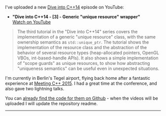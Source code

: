 I've uploaded a new [Dive into C++14](https://www.youtube.com/playlist?list=PLTEcWGdSiQenl4YRPvSqW7UPC6SiGNN7e) episode on YouTube:   

* **"Dive into C++14 - [3] - Generic "unique resource" wrapper"** 
</br>[Watch on YouTube](https://www.youtube.com/watch?v=Ehdl6j3Ace4)

> The third tutorial in the "Dive into C++14" series covers the implementation of a generic "unique resource" class, with the same ownership semantics as `std::unique_ptr`.
> The tutorial shows the implementation of the resource class and the abstraction of the behavior of several resource types (heap-allocated pointers, OpenGL VBOs, int-based-handle APIs). 
> It also shows a simple implementation of "scope guards" as unique resources, to show how abstracting "uniqueness semantics" can be useful even in unexpected situations.

I'm currently in Berlin's Tegel airport, flying back home after a fantastic experience at [Meeting C++ 2015](http://meetingcpp.com/). I had a great time at the conference, and also gave two lightning talks.

You can [already find the code for them on Github](https://github.com/SuperV1234/meetingcpp2015) - when the videos will be uploaded I will update the repository readme.

---
